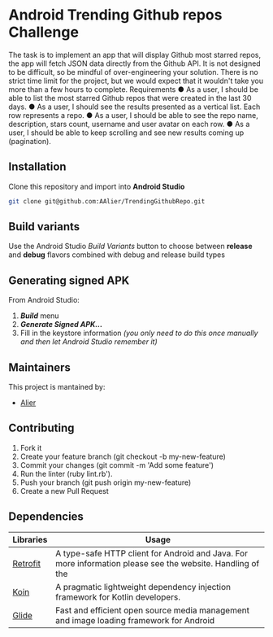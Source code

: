 # Android Trending Github repos Challenge

The task is to implement an app that will display Github most starred repos, the app
will fetch JSON data directly from the Github API.
It is not designed to be difficult, so be mindful of over-engineering your solution.
There is no strict time limit for the project, but we would expect that it wouldn't take
you more than a few hours to complete.
Requirements
● As a user, I should be able to list the most starred Github repos that were
created in the last 30 days.
● As a user, I should see the results presented as a vertical list. Each row
represents a repo.
● As a user, I should be able to see the repo name, description, stars count,
username and user avatar on each row.
● As a user, I should be able to keep scrolling and see new results coming up
(pagination).

## Installation
Clone this repository and import into **Android Studio**
```bash
git clone git@github.com:AAlier/TrendingGithubRepo.git
```

## Build variants
Use the Android Studio *Build Variants* button to choose between **release** and **debug** flavors combined with debug and release build types


## Generating signed APK
From Android Studio:
1. ***Build*** menu
2. ***Generate Signed APK...***
3. Fill in the keystore information *(you only need to do this once manually and then let Android Studio remember it)*

## Maintainers
This project is mantained by:
* [Alier](http://github.com/AAlier)


## Contributing

1. Fork it
2. Create your feature branch (git checkout -b my-new-feature)
3. Commit your changes (git commit -m 'Add some feature')
4. Run the linter (ruby lint.rb').
5. Push your branch (git push origin my-new-feature)
6. Create a new Pull Request

## Dependencies
|Libraries| Usage |
|--|--|
|[Retrofit](https://square.github.io/retrofit/)| A type-safe HTTP client for Android and Java. For more information please see the website. Handling of the |
|[Koin](https://github.com/InsertKoinIO/koin-getting-started/blob/main/README.md)|A pragmatic lightweight dependency injection framework for Kotlin developers.|
|[Glide](https://github.com/bumptech/glide/blob/master/README.md)| Fast and efficient open source media management and image loading framework for Android |